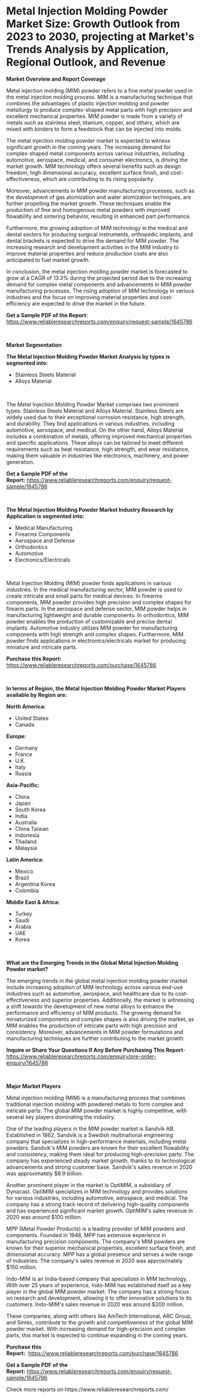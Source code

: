<p><h1>Metal Injection Molding Powder Market Size: Growth Outlook from 2023 to 2030, projecting at Market's Trends Analysis by Application, Regional Outlook, and Revenue</h1></p><p><strong>Market Overview and Report Coverage</strong></p>
<p><p>Metal injection molding (MIM) powder refers to a fine metal powder used in the metal injection molding process. MIM is a manufacturing technique that combines the advantages of plastic injection molding and powder metallurgy to produce complex-shaped metal parts with high precision and excellent mechanical properties. MIM powder is made from a variety of metals such as stainless steel, titanium, copper, and others, which are mixed with binders to form a feedstock that can be injected into molds.</p><p>The metal injection molding powder market is expected to witness significant growth in the coming years. The increasing demand for complex-shaped metal components across various industries, including automotive, aerospace, medical, and consumer electronics, is driving the market growth. MIM technology offers several benefits such as design freedom, high dimensional accuracy, excellent surface finish, and cost-effectiveness, which are contributing to its rising popularity.</p><p>Moreover, advancements in MIM powder manufacturing processes, such as the development of gas atomization and water atomization techniques, are further propelling the market growth. These techniques enable the production of fine and homogenous metal powders with improved flowability and sintering behavior, resulting in enhanced part performance.</p><p>Furthermore, the growing adoption of MIM technology in the medical and dental sectors for producing surgical instruments, orthopedic implants, and dental brackets is expected to drive the demand for MIM powder. The increasing research and development activities in the MIM industry to improve material properties and reduce production costs are also anticipated to fuel market growth.</p><p>In conclusion, the metal injection molding powder market is forecasted to grow at a CAGR of 13.3% during the projected period due to the increasing demand for complex metal components and advancements in MIM powder manufacturing processes. The rising adoption of MIM technology in various industries and the focus on improving material properties and cost-efficiency are expected to drive the market in the future.</p></p>
<p><strong>Get a Sample PDF of the Report:</strong> <a href="https://www.reliableresearchreports.com/enquiry/request-sample/1645786">https://www.reliableresearchreports.com/enquiry/request-sample/1645786</a></p>
<p>&nbsp;</p>
<p><strong>Market Segmentation</strong></p>
<p><strong>The Metal Injection Molding Powder Market Analysis by types is segmented into:</strong></p>
<p><ul><li>Stainless Steels Material</li><li>Alloys Material</li></ul></p>
<p>&nbsp;</p>
<p><p>The Metal Injection Molding Powder Market comprises two prominent types: Stainless Steels Material and Alloys Material. Stainless Steels are widely used due to their exceptional corrosion resistance, high strength, and durability. They find applications in various industries, including automotive, aerospace, and medical. On the other hand, Alloys Material includes a combination of metals, offering improved mechanical properties and specific applications. These alloys can be tailored to meet different requirements such as heat resistance, high strength, and wear resistance, making them valuable in industries like electronics, machinery, and power generation.</p></p>
<p><strong>Get a Sample PDF of the Report:</strong>&nbsp;<a href="https://www.reliableresearchreports.com/enquiry/request-sample/1645786">https://www.reliableresearchreports.com/enquiry/request-sample/1645786</a></p>
<p>&nbsp;</p>
<p><strong>The Metal Injection Molding Powder Market Industry Research by Application is segmented into:</strong></p>
<p><ul><li>Medical Manufacturing</li><li>Firearms Components</li><li>Aerospace and Defense</li><li>Orthodontics</li><li>Automotive</li><li>Electronics/Electricals</li></ul></p>
<p>&nbsp;</p>
<p><p>Metal Injection Molding (MIM) powder finds applications in various industries. In the medical manufacturing sector, MIM powder is used to create intricate and small parts for medical devices. In firearms components, MIM powder provides high precision and complex shapes for firearm parts. In the aerospace and defense sector, MIM powder helps in manufacturing lightweight and durable components. In orthodontics, MIM powder enables the production of customizable and precise dental implants. Automotive industry utilizes MIM powder for manufacturing components with high strength and complex shapes. Furthermore, MIM powder finds applications in electronics/electricals market for producing miniature and intricate parts.</p></p>
<p><strong>Purchase this Report:</strong>&nbsp; <a href="https://www.reliableresearchreports.com/purchase/1645786">https://www.reliableresearchreports.com/purchase/1645786</a></p>
<p>&nbsp;</p>
<p><strong>In terms of Region, the Metal Injection Molding Powder Market Players available by Region are:</strong></p>
<p>
    <p> <strong> North America: </strong>
        <ul>
            <li>United States</li>
            <li>Canada</li>
        </ul>
        </p> 
    <p> <strong> Europe: </strong>
        <ul>
            <li>Germany</li>
            <li>France</li>
            <li>U.K.</li>
            <li>Italy</li>
            <li>Russia</li>
        </ul>
        </p> 
    <p> <strong> Asia-Pacific: </strong>
        <ul>
            <li>China</li>
            <li>Japan</li>
            <li>South Korea</li>
            <li>India</li>
            <li>Australia</li>
            <li>China Taiwan</li>
            <li>Indonesia</li>
            <li>Thailand</li>
            <li>Malaysia</li>
        </ul>
        </p> 
    <p> <strong> Latin America: </strong>
        <ul>
            <li>Mexico</li>
            <li>Brazil</li>
            <li>Argentina Korea</li>
            <li>Colombia</li>
        </ul>
        </p> 
    <p> <strong> Middle East & Africa: </strong>
        <ul>
            <li>Turkey</li>
            <li>Saudi</li>
            <li>Arabia</li>
            <li>UAE</li>
            <li>Korea</li>
        </ul>
    </p>
    </p>
<p>&nbsp;</p>
<p><strong>What are the Emerging Trends in the Global Metal Injection Molding Powder market?</strong></p>
<p><p>The emerging trends in the global metal injection molding powder market include increasing adoption of MIM technology across various end-use industries such as automotive, aerospace, and healthcare due to its cost-effectiveness and superior properties. Additionally, the market is witnessing a shift towards the development of new metal alloys to enhance the performance and efficiency of MIM products. The growing demand for miniaturized components and complex shapes is also driving the market, as MIM enables the production of intricate parts with high precision and consistency. Moreover, advancements in MIM powder formulations and manufacturing techniques are further contributing to the market growth.</p></p>
<p><strong>Inquire or Share Your Questions If Any Before Purchasing This Report</strong>- <a href="https://www.reliableresearchreports.com/enquiry/pre-order-enquiry/1645786">https://www.reliableresearchreports.com/enquiry/pre-order-enquiry/1645786</a></p>
<p>&nbsp;</p>
<p><strong>Major Market Players</strong></p>
<p><p>Metal injection molding (MIM) is a manufacturing process that combines traditional injection molding with powdered metals to form complex and intricate parts. The global MIM powder market is highly competitive, with several key players dominating the industry.</p><p>One of the leading players in the MIM powder market is Sandvik AB. Established in 1862, Sandvik is a Swedish multinational engineering company that specializes in high-performance materials, including metal powders. Sandvik's MIM powders are known for their excellent flowability and consistency, making them ideal for producing high-precision parts. The company has experienced steady market growth, thanks to its technological advancements and strong customer base. Sandvik's sales revenue in 2020 was approximately $8.9 billion.</p><p>Another prominent player in the market is OptiMIM, a subsidiary of Dynacast. OptiMIM specializes in MIM technology and provides solutions for various industries, including automotive, aerospace, and medical. The company has a strong track record of delivering high-quality components and has experienced significant market growth. OptiMIM's sales revenue in 2020 was around $100 million.</p><p>MPP (Metal Powder Products) is a leading provider of MIM powders and components. Founded in 1948, MPP has extensive experience in manufacturing precision components. The company's MIM powders are known for their superior mechanical properties, excellent surface finish, and dimensional accuracy. MPP has a global presence and serves a wide range of industries. The company's sales revenue in 2020 was approximately $150 million.</p><p>Indo-MIM is an India-based company that specializes in MIM technology. With over 25 years of experience, Indo-MIM has established itself as a key player in the global MIM powder market. The company has a strong focus on research and development, allowing it to offer innovative solutions to its customers. Indo-MIM's sales revenue in 2020 was around $200 million.</p><p>These companies, along with others like AmTech International, ARC Group, and Sintex, contribute to the growth and competitiveness of the global MIM powder market. With increasing demand for high-precision and complex parts, this market is expected to continue expanding in the coming years.</p></p>
<p><strong>Purchase this Report:</strong>&nbsp;&nbsp;<a href="https://www.reliableresearchreports.com/purchase/1645786">https://www.reliableresearchreports.com/purchase/1645786</a></p>
<p></p>
<p><strong>Get a Sample PDF of the Report:</strong>&nbsp;<a href="https://www.reliableresearchreports.com/enquiry/request-sample/1645786">https://www.reliableresearchreports.com/enquiry/request-sample/1645786</a></p>
<p>Check more reports on https://www.reliableresearchreports.com/</p>